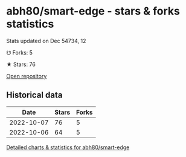 # abh80/smart-edge - stars & forks statistics

Stats updated on Dec 54734, 12

☋ Forks: 5

★ Stars: 76

[Open repository](https://github.com/abh80/smart-edge)

## Historical data
| Date | Stars | Forks |
|------|-------|-------|
| 2022-10-07 | 76 | 5 | 
| 2022-10-06 | 64 | 5 | 


[Detailed charts & statistics for abh80/smart-edge](https://reviewgithub.com/rep/abh80/smart-edge)
